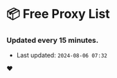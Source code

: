 # :package: Free Proxy List
### Updated every 15 minutes.

- Last updated: `2024-08-06 07:32`

:heart:

